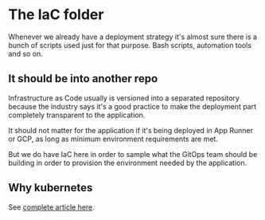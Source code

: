 # The IaC folder

Whenever we already have a deployment strategy it's almost sure there is a bunch
of scripts used just for that purpose. Bash scripts, automation tools and so on.

## It should be into another repo

Infrastructure as Code usually is versioned into a separated repository because
the industry says it's a good practice to make the deployment part completely
transparent to the application.

It should not matter for the application if it's being deployed in App Runner or
GCP, as long as minimum environment requirements are met.

But we do have IaC here in order to sample what the GitOps team should be
building in order to provision the environment needed by the application.

## Why kubernetes

See [complete article here](https://sombriks.com/blog/0058-containers-part-4-k8s-with-kind/).
